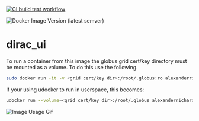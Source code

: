 [![CI build test workflow](https://github.com/alexanderrichards/dirac_ui/actions/workflows/build-test.yml/badge.svg)](https://github.com/alexanderrichards/dirac_ui/actions/workflows/build-test.yml)

![Docker Image Version (latest semver)](https://img.shields.io/docker/v/alexanderrichards/dirac_ui?logo=docker&sort=semver)
# dirac_ui
To run a container from this image the globus grid cert/key directory must be mounted as a volume. To do this use the following.

```bash
sudo docker run -it -v <grid cert/key dir>:/root/.globus:ro alexanderrichards/dirac_ui
```

If your using udocker to run in userspace, this becomes:

```bash
udocker run --volume=<grid cert/key dir>:/root/.globus alexanderrichards/dirac_ui
```

![Image Usage Gif](examples/image_usage.gif)
